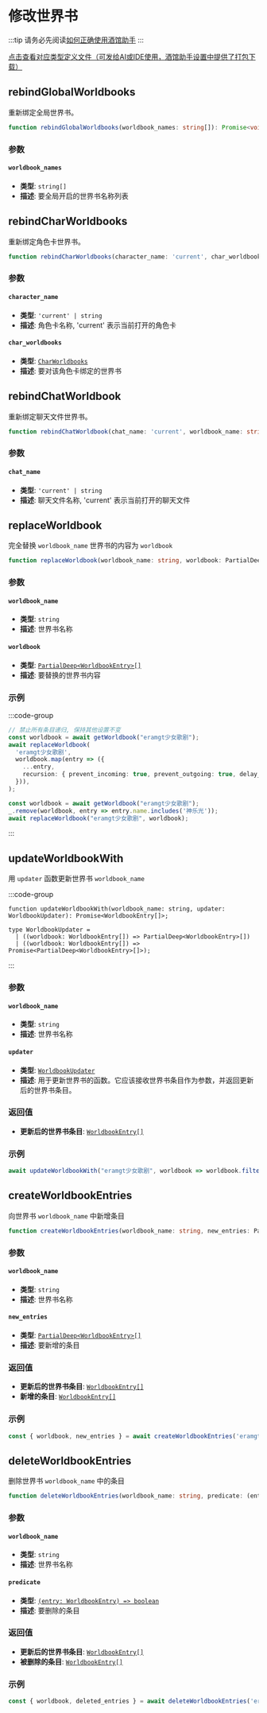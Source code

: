 # 修改世界书

:::tip
请务必先阅读[如何正确使用酒馆助手](/guide/基本用法/如何正确使用酒馆助手.md)
:::

[点击查看对应类型定义文件（可发给AI或IDE使用，酒馆助手设置中提供了打包下载）](https://github.com/N0VI028/JS-Slash-Runner/blob/main/%40types/function/worldbook.d.ts)

<CustomTOC />

## rebindGlobalWorldbooks

重新绑定全局世界书。

```typescript
function rebindGlobalWorldbooks(worldbook_names: string[]): Promise<void>;
```

### 参数

#### `worldbook_names`

- **类型**: `string[]`
- **描述**: 要全局开启的世界书名称列表

## rebindCharWorldbooks

重新绑定角色卡世界书。

```typescript
function rebindCharWorldbooks(character_name: 'current', char_worldbooks: CharWorldbooks): Promise<void>;
```

### 参数

#### `character_name`

- **类型**: `'current' | string`
- **描述**: 角色卡名称, 'current' 表示当前打开的角色卡

#### `char_worldbooks`

- **类型**: [`CharWorldbooks`](./获取世界书#getcharworldbooks)
- **描述**: 要对该角色卡绑定的世界书

## rebindChatWorldbook

重新绑定聊天文件世界书。

```typescript
function rebindChatWorldbook(chat_name: 'current', worldbook_name: string): Promise<void>;
```

### 参数

#### `chat_name`

- **类型**: `'current' | string`
- **描述**: 聊天文件名称, 'current' 表示当前打开的聊天文件

## replaceWorldbook

完全替换 `worldbook_name` 世界书的内容为 `worldbook`

```typescript
function replaceWorldbook(worldbook_name: string, worldbook: PartialDeep<WorldbookEntry>[]): Promise<void>;
```

### 参数

#### `worldbook_name`

- **类型**: `string`
- **描述**: 世界书名称

#### `worldbook`

- **类型**: [`PartialDeep<WorldbookEntry>[]`](./创建世界书#createworldbook)
- **描述**: 要替换的世界书内容

### 示例

:::code-group

```typescript [禁止所有条目递归, 保持其他设置不变]
// 禁止所有条目递归, 保持其他设置不变
const worldbook = await getWorldbook("eramgt少女歌剧");
await replaceWorldbook(
  'eramgt少女歌剧',
  worldbook.map(entry => ({
    ...entry,
    recursion: { prevent_incoming: true, prevent_outgoing: true, delay_until: null },
  })),
);
```

```typescript [删除所有名字中包含 "神乐光" 的条目]
const worldbook = await getWorldbook("eramgt少女歌剧");
_.remove(worldbook, entry => entry.name.includes('神乐光'));
await replaceWorldbook("eramgt少女歌剧", worldbook);
```

:::

## updateWorldbookWith

用 `updater` 函数更新世界书 `worldbook_name`

:::code-group

```typescript[updateWorldbookWith]
function updateWorldbookWith(worldbook_name: string, updater: WorldbookUpdater): Promise<WorldbookEntry[]>;
```

```typescript[WorldbookUpdater]
type WorldbookUpdater =
  | ((worldbook: WorldbookEntry[]) => PartialDeep<WorldbookEntry>[])
  | ((worldbook: WorldbookEntry[]) => Promise<PartialDeep<WorldbookEntry>[]>);
```

:::

### 参数

#### `worldbook_name`

- **类型**: `string`
- **描述**: 世界书名称  

#### `updater`

- **类型**: [`WorldbookUpdater`](./修改世界书#updateworldbookwith)
- **描述**: 用于更新世界书的函数。它应该接收世界书条目作为参数，并返回更新后的世界书条目。

### 返回值

- **更新后的世界书条目**: [`WorldbookEntry[]`](./创建世界书#createworldbook)

### 示例

```typescript [删除所有名字中包含 "神乐光" 的条目]
await updateWorldbookWith("eramgt少女歌剧", worldbook => worldbook.filter(entry => entry.name.includes('神乐光')));
```

## createWorldbookEntries

向世界书 `worldbook_name` 中新增条目

```typescript
function createWorldbookEntries(worldbook_name: string, new_entries: PartialDeep<WorldbookEntry>[]): Promise<{ worldbook: WorldbookEntry[]; new_entries: WorldbookEntry[] }>;
```

### 参数

#### `worldbook_name`

- **类型**: `string`
- **描述**: 世界书名称

#### `new_entries`

- **类型**: [`PartialDeep<WorldbookEntry>[]`](./创建世界书#createworldbook)
- **描述**: 要新增的条目

### 返回值

- **更新后的世界书条目**: [`WorldbookEntry[]`](./创建世界书#createworldbook)
- **新增的条目**: [`WorldbookEntry[]`](./创建世界书#createworldbook)

### 示例

```typescript [创建两个条目, 一个标题叫 "神乐光", 一个留白]
const { worldbook, new_entries } = await createWorldbookEntries('eramgt少女歌剧', [{ name: '神乐光' }, {}]);
```

## deleteWorldbookEntries

删除世界书 `worldbook_name` 中的条目

```typescript
function deleteWorldbookEntries(worldbook_name: string, predicate: (entry: WorldbookEntry) => boolean): Promise<{ worldbook: WorldbookEntry[]; deleted_entries: WorldbookEntry[] }>;
```

### 参数

#### `worldbook_name`

- **类型**: `string`
- **描述**: 世界书名称

#### `predicate`

- **类型**: [`(entry: WorldbookEntry) => boolean`](./创建世界书#createworldbook)
- **描述**: 要删除的条目

### 返回值

- **更新后的世界书条目**: [`WorldbookEntry[]`](./创建世界书#createworldbook)
- **被删除的条目**: [`WorldbookEntry[]`](./创建世界书#createworldbook)

### 示例

```typescript [删除所有名字中包含 "神乐光" 的条目]
const { worldbook, deleted_entries } = await deleteWorldbookEntries('eramgt少女歌剧', entry => entry.name.includes('神乐光'));
```
